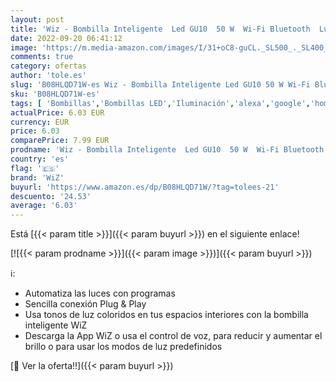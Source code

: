 ```yaml
---
layout: post
title: 'Wiz - Bombilla Inteligente  Led GU10  50 W  Wi-Fi Bluetooth  Luz Blanca y Colores  Compatible con Alexa y Google Home'
date: 2022-09-20 06:41:12
image: 'https://m.media-amazon.com/images/I/31+oC8-guCL._SL500_._SL400_.jpg'
comments: true
category: ofertas
author: 'tole.es'
slug: 'B08HLQD71W-es Wiz - Bombilla Inteligente Led GU10 50 W Wi-Fi Bluetooth...'
sku: 'B08HLQD71W-es'
tags: [ 'Bombillas','Bombillas LED','Iluminación','alexa','google','home','wiz','🇪🇸', ]
actualPrice: 6.03 EUR
currency: EUR
price: 6.03
comparePrice: 7.99 EUR
prodname: 'Wiz - Bombilla Inteligente  Led GU10  50 W  Wi-Fi Bluetooth  Luz Blanca y Colores  Compatible con Alexa y Google Home'
country: 'es'
flag: '🇪🇸'
brand: 'WiZ'
buyurl: 'https://www.amazon.es/dp/B08HLQD71W/?tag=tolees-21'
descuento: '24.53'
average: '6.03'
---
```


Está [{{< param title >}}]({{< param buyurl >}}) en el siguiente enlace!

[![{{< param prodname >}}]({{< param image >}})]({{< param buyurl >}})

ℹ️:

- Automatiza las luces con programas
- Sencilla conexión Plug & Play
- Usa tonos de luz coloridos en tus espacios interiores con la bombilla inteligente WiZ
- Descarga la App WiZ o usa el control de voz, para reducir y aumentar el brillo o para usar los modos de luz predefinidos

[🛒 Ver la oferta!!]({{< param buyurl >}})
